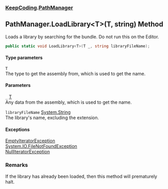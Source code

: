 ### [KeepCoding](KeepCoding.md 'KeepCoding').[PathManager](KeepCoding_PathManager.md 'KeepCoding.PathManager')
## PathManager.LoadLibrary&lt;T&gt;(T, string) Method
Loads a library by searching for the bundle. Do not run this on the Editor.  
```csharp
public static void LoadLibrary<T>(T _, string libraryFileName);
```
#### Type parameters
<a name='KeepCoding_PathManager_LoadLibrary_T_(T_string)_T'></a>
`T`  
The type to get the assembly from, which is used to get the name.
  
#### Parameters
<a name='KeepCoding_PathManager_LoadLibrary_T_(T_string)__'></a>
`_` [T](KeepCoding_PathManager_LoadLibrary_T_(T_string).md#KeepCoding_PathManager_LoadLibrary_T_(T_string)_T 'KeepCoding.PathManager.LoadLibrary&lt;T&gt;(T, string).T')  
Any data from the assembly, which is used to get the name.
  
<a name='KeepCoding_PathManager_LoadLibrary_T_(T_string)_libraryFileName'></a>
`libraryFileName` [System.String](https://docs.microsoft.com/en-us/dotnet/api/System.String 'System.String')  
The library's name, excluding the extension.
  
#### Exceptions
[EmptyIteratorException](KeepCoding_EmptyIteratorException.md 'KeepCoding.EmptyIteratorException')  
[System.IO.FileNotFoundException](https://docs.microsoft.com/en-us/dotnet/api/System.IO.FileNotFoundException 'System.IO.FileNotFoundException')  
[NullIteratorException](KeepCoding_NullIteratorException.md 'KeepCoding.NullIteratorException')  
### Remarks
If the library has already been loaded, then this method will prematurely halt.  
